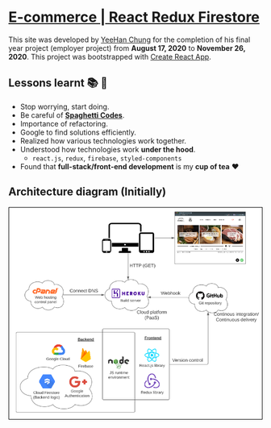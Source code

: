 <h1>
  <a href="http://www.new.sausagekl.com/">
    E-commerce | React Redux Firestore
  </a>
</h1>

This site was developed by [YeeHan Chung](https://yeehan.me) for the completion of his final year project (employer project) from **August 17, 2020** to **November 26, 2020**. This project was bootstrapped with [Create React App](https://github.com/facebook/create-react-app).

## Lessons learnt 📚 🧩

- Stop worrying, start doing.
- Be careful of [**Spaghetti Codes**](https://en.wikipedia.org/wiki/Spaghetti_code).
- Importance of refactoring.
- Google to find solutions efficiently.
- Realized how various technologies work together.
- Understood how technologies work **under the hood**.
  - `react.js`, `redux`, `firebase`, `styled-components`
- Found that **full-stack/front-end development** is my **cup of tea** ❤️

## Architecture diagram (Initially)

![Architecture Diagram for Commercial Site](architecture-diagram-commercial-site.png)
